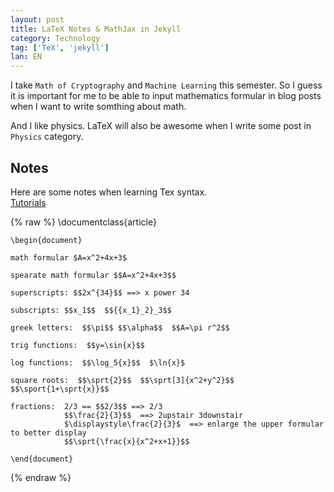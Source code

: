 ```yaml
---
layout: post
title: LaTeX Notes & MathJax in Jekyll
category: Technology
tag: ['TeX', 'jekyll']
lan: EN
---
```


I take `Math of Cryptography` and `Machine Learning` this semester. So I guess it is important for me to be able to input mathematics formular in blog posts when I want to write somthing about math. 

<!--preview-->

And I like physics. LaTeX will also be awesome when I write some post in `Physics` category.

## Notes

Here are some notes when learning Tex syntax.<br />
[Tutorials](http://mrskrummel.com/tutorials "GIFTED &TALENTED MATHEMATICS")

{% raw %}
    \documentclass{article}

    \begin{document}

    math formular $A=x^2+4x+3$ 

    spearate math formular $$A=x^2+4x+3$$

    superscripts: $$2x^{34}$$ ==> x power 34

    subscripts: $$x_1$$  $${{x_1}_2}_3$$

    greek letters:  $$\pi$$ $$\alpha$$  $$A=\pi r^2$$

    trig functions:  $$y=\sin{x}$$  

    log functions:  $$\log_5{x}$$  $\ln{x}$

    square roots:  $$\sprt{2}$$  $$\sprt[3]{x^2+y^2}$$ $$\sport{1+\sprt{x}}$$

    fractions:  2/3 == $$2/3$$ ==> 2/3   
                $$\frac{2}{3}$$  ==> 2upstair 3downstair
                $\displaystyle\frac{2}{3}$  ==> enlarge the upper formular to better display
                $$\sprt{\frac{x}{x^2+x+1}}$$

    \end{document}
{% endraw %}

